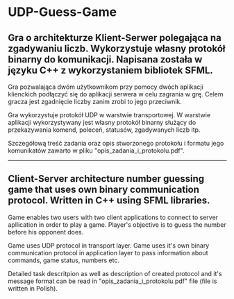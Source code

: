 # UDP-Guess-Game
## Gra o architekturze Klient-Serwer polegająca na zgadywaniu liczb. Wykorzystuje własny protokół binarny do komunikacji. Napisana została w języku C++ z wykorzystaniem bibliotek SFML.

Gra pozwalająca dwóm użytkownikom przy pomocy dwóch aplikacji klienckich podłączyć się do aplikacji serwera w celu zagrania w grę. Celem gracza jest zgadnięcie liczby zanim zrobi to jego przeciwnik.

Gra wykorzystuje protokół UDP w warstwie transportowej. W warstwie aplikacji wykorzystywany jest własny protokół binarny służący do przekazywania komend, poleceń, statusów, zgadywanych liczb itp.

Szczegółową treść zadania oraz opis stworzonego protokołu i formatu jego komunikatów zawarto w pliku "opis_zadania_i_protokolu.pdf".

--------------------------------------------------------
## Client-Server architecture number guessing game that uses own binary communication protocol. Written in C++ using SFML libraries.

Game enables two users with two client applications to connect to server apllication in order to play a game. Player's objective is to guess the number before his opponent does.

Game uses UDP protocol in transport layer. Game uses it's own binary communication protocol in application layer to pass information about commands, game status, numbers etc.

Detailed task descritpion as well as description of created protocol and it's message format can be read in "opis_zadania_i_protokolu.pdf" file (file is written in Polish).
